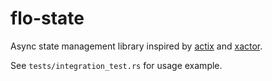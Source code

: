 # flo-state

Async state management library inspired by [actix](https://docs.rs/actix) and [xactor](https://docs.rs/xactor).

See `tests/integration_test.rs` for usage example.